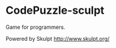 CodePuzzle-sculpt
=================

Game for programmers.

Powered by Skulpt
http://www.skulpt.org/
